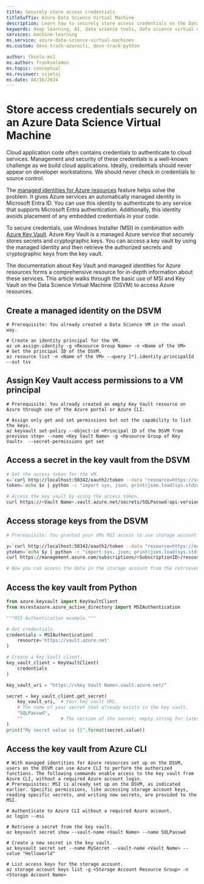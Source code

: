 ```yaml
---
title: Securely store access credentials
titleSuffix: Azure Data Science Virtual Machine 
description: Learn how to securely store access credentials on the Data Science Virtual Machine. You'll learn how to use managed service identities and Azure Key Vault to store access credentials.
keywords: deep learning, AI, data science tools, data science virtual machine, geospatial analytics, team data science process
services: machine-learning
ms.service: azure-data-science-virtual-machines
ms.custom: devx-track-azurecli, devx-track-python

author: fbsolo-ms1
ms.author: franksolomon 
ms.topic: conceptual
ms.reviewer: vijetaj
ms.date: 04/16/2024
---
```


# Store access credentials securely on an Azure Data Science Virtual Machine

Cloud application code often contains credentials to authenticate to cloud services. Management and security of these credentials is a well-known challenge as we build cloud applications. Ideally, credentials should never appear on developer workstations. We should never check in credentials to source control.

The [managed identities for Azure resources](/azure/active-directory/managed-identities-azure-resources/overview) feature helps solve the problem. It gives Azure services an automatically managed identity in Microsoft Entra ID. You can use this identity to authenticate to any service that supports Microsoft Entra authentication. Additionally, this identity avoids placement of any embedded credentials in your code.

To secure credentials, use Windows Installer (MSI) in combination with [Azure Key Vault](/azure/key-vault/). Azure Key Vault is a managed Azure service that securely stores secrets and cryptographic keys. You can access a key vault by using the managed identity and then retrieve the authorized secrets and cryptographic keys from the key vault.

The documentation about Key Vault and managed identities for Azure resources forms a comprehensive resource for in-depth information about these services. This article walks through the basic use of MSI and Key Vault on the Data Science Virtual Machine (DSVM) to access Azure resources.

## Create a managed identity on the DSVM

```azurecli-interactive
# Prerequisite: You already created a Data Science VM in the usual way.

# Create an identity principal for the VM.
az vm assign-identity -g <Resource Group Name> -n <Name of the VM>
# Get the principal ID of the DSVM.
az resource list -n <Name of the VM> --query [*].identity.principalId --out tsv
```

## Assign Key Vault access permissions to a VM principal

```azurecli-interactive
# Prerequisite: You already created an empty Key Vault resource on Azure through use of the Azure portal or Azure CLI.

# Assign only get and set permissions but not the capability to list the keys.
az keyvault set-policy --object-id <Principal ID of the DSVM from previous step> --name <Key Vault Name> -g <Resource Group of Key Vault>  --secret-permissions get set
```

## Access a secret in the key vault from the DSVM

```bash
# Get the access token for the VM.
x=`curl http://localhost:50342/oauth2/token --data "resource=https://vault.azure.net" -H Metadata:true`
token=`echo $x | python -c "import sys, json; print(json.load(sys.stdin)['access_token'])"`

# Access the key vault by using the access token.
curl https://<Vault Name>.vault.azure.net/secrets/SQLPasswd?api-version=2016-10-01 -H "Authorization: Bearer $token"
```

## Access storage keys from the DSVM

```bash
# Prerequisite: You granted your VMs MSI access to use storage account access keys, based on instructions at https://learn.microsoft.com/azure/active-directory/managed-service-identity/tutorial-linux-vm-access-storage. This article describes the process in more detail.

y=`curl http://localhost:50342/oauth2/token --data "resource=https://management.azure.com/" -H Metadata:true`
ytoken=`echo $y | python -c "import sys, json; print(json.load(sys.stdin)['access_token'])"`
curl https://management.azure.com/subscriptions/<SubscriptionID>/resourceGroups/<ResourceGroup of Storage account>/providers/Microsoft.Storage/storageAccounts/<Storage Account Name>/listKeys?api-version=2016-12-01 --request POST -d "" -H "Authorization: Bearer $ytoken"

# Now you can access the data in the storage account from the retrieved storage account keys.
```

## Access the key vault from Python

```python
from azure.keyvault import KeyVaultClient
from msrestazure.azure_active_directory import MSIAuthentication

"""MSI Authentication example."""

# Get credentials.
credentials = MSIAuthentication(
    resource='https://vault.azure.net'
)

# Create a Key Vault client.
key_vault_client = KeyVaultClient(
    credentials
)

key_vault_uri = "https://<key Vault Name>.vault.azure.net/"

secret = key_vault_client.get_secret(
    key_vault_uri,  # Your key vault URL.
    # The name of your secret that already exists in the key vault.
    "SQLPasswd",
    ""              # The version of the secret; empty string for latest.
)
print("My secret value is {}".format(secret.value))
```

## Access the key vault from Azure CLI

```azurecli-interactive
# With managed identities for Azure resources set up on the DSVM, users on the DSVM can use Azure CLI to perform the authorized functions. The following commands enable access to the key vault from Azure CLI, without a required Azure account login.
# Prerequisites: MSI is already set up on the DSVM, as indicated earlier. Specific permissions, like accessing storage account keys, reading specific secrets, and writing new secrets, are provided to the MSI.

# Authenticate to Azure CLI without a required Azure account. 
az login --msi

# Retrieve a secret from the key vault. 
az keyvault secret show --vault-name <Vault Name> --name SQLPasswd

# Create a new secret in the key vault.
az keyvault secret set --name MySecret --vault-name <Vault Name> --value "Helloworld"

# List access keys for the storage account.
az storage account keys list -g <Storage Account Resource Group> -n <Storage Account Name>
```